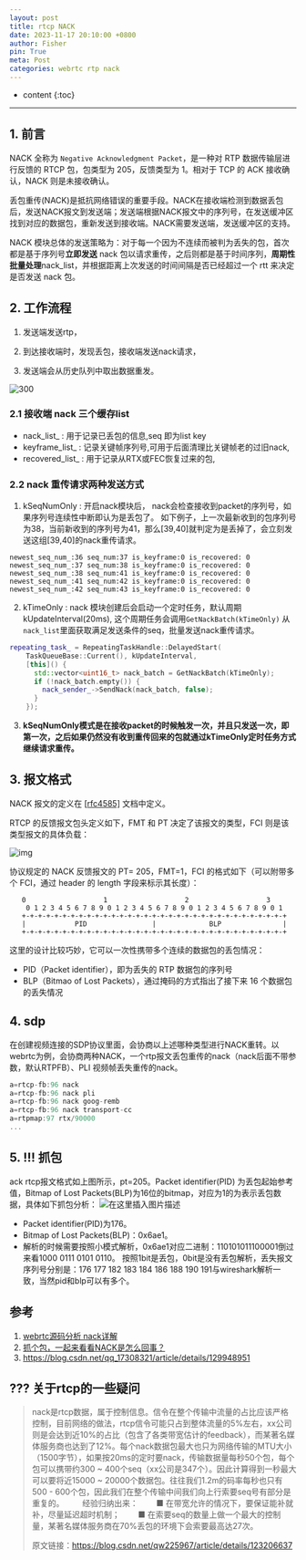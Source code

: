 ```yaml
---
layout: post
title: rtcp NACK
date: 2023-11-17 20:10:00 +0800
author: Fisher
pin: True
meta: Post
categories: webrtc rtp nack
---
```



* content
{:toc}

---

## 1. 前言

NACK 全称为 `Negative Acknowledgment Packet`，是一种对 RTP 数据传输层进行反馈的 RTCP 包，包类型为 205，反馈类型为 1。相对于 TCP 的 ACK 接收确认，NACK 则是未接收确认。

丢包重传(NACK)是抵抗网络错误的重要手段。NACK在接收端检测到数据丢包后，发送NACK报文到发送端；发送端根据NACK报文中的序列号，在发送缓冲区找到对应的数据包，重新发送到接收端。NACK需要发送端，发送缓冲区的支持。

NACK 模块总体的发送策略为：对于每一个因为不连续而被判为丢失的包，首次都是基于序列号**立即发送** nack 包以请求重传，之后则都是基于时间序列，**周期性批量处理**nack_list，并根据距离上次发送的时间间隔是否已经超过一个 rtt 来决定是否发送 nack 包。



## 2. 工作流程

1. 发送端发送rtp，

2. 到达接收端时，发现丢包，接收端发送nack请求，

3. 发送端会从历史队列中取出数据重发。


![300](rtcp-fb-nack-2.assets/nack.png)



### 2.1 接收端 nack 三个缓存list

- nack_list_ : 用于记录已丢包的信息,seq 即为list key
- keyframe_list_ : 记录关键帧序列号,可用于后面清理比关键帧老的过旧nack,
- recovered_list_ : 用于记录从RTX或FEC恢复过来的包,



### 2.2 nack 重传请求两种发送方式

1. kSeqNumOnly : 开启nack模块后， nack会检查接收到packet的序列号，如果序列号连续性中断即认为是丢包了。 如下例子，上一次最新收到的包序列号为38，当前新收到的序列号为41，那么[39,40]就判定为是丢掉了，会立刻发送这组[39,40]的nack重传请求。

```less
newest_seq_num_:36 seq_num:37 is_keyframe:0 is_recovered: 0 
newest_seq_num_:37 seq_num:38 is_keyframe:0 is_recovered: 0 
newest_seq_num_:38 seq_num:41 is_keyframe:0 is_recovered: 0 
newest_seq_num_:41 seq_num:42 is_keyframe:0 is_recovered: 0 
newest_seq_num_:42 seq_num:43 is_keyframe:0 is_recovered: 0
```

2. kTimeOnly : nack 模块创建后会启动一个定时任务，默认周期kUpdateInterval(20ms), 这个周期任务会调用`GetNackBatch(kTimeOnly)` 从`nack_list`里面获取满足发送条件的seq，批量发送nack重传请求。

```cpp
repeating_task_ = RepeatingTaskHandle::DelayedStart(
    TaskQueueBase::Current(), kUpdateInterval,
    [this]() {
      std::vector<uint16_t> nack_batch = GetNackBatch(kTimeOnly);
      if (!nack_batch.empty()) {
        nack_sender_->SendNack(nack_batch, false);
      }
    });
```

3. **kSeqNumOnly模式是在接收packet的时候触发一次，并且只发送一次，即第一次，之后如果仍然没有收到重传回来的包就通过kTimeOnly定时任务方式继续请求重传。**



## 3. 报文格式

NACK 报文的定义在 [[rfc4585\]](https://link.zhihu.com/?target=https%3A//tools.ietf.org/html/rfc4585) 文档中定义。

RTCP 的反馈报文包头定义如下，FMT 和 PT 决定了该报文的类型，FCI 则是该类型报文的具体负载：

![img](rtcp-fb-nack-2.assets/nack-reprort.webp)

协议规定的 NACK 反馈报文的 PT= 205，FMT=1，FCI 的格式如下（可以附带多个 FCI，通过 header 的 length 字段来标示其长度）：

```less
   0                   1                   2                   3
    0 1 2 3 4 5 6 7 8 9 0 1 2 3 4 5 6 7 8 9 0 1 2 3 4 5 6 7 8 9 0 1
   +-+-+-+-+-+-+-+-+-+-+-+-+-+-+-+-+-+-+-+-+-+-+-+-+-+-+-+-+-+-+-+-+
   |            PID                |             BLP               |
   +-+-+-+-+-+-+-+-+-+-+-+-+-+-+-+-+-+-+-+-+-+-+-+-+-+-+-+-+-+-+-+-+
```

这里的设计比较巧妙，它可以一次性携带多个连续的数据包的丢包情况：

- PID（Packet identifier），即为丢失的 RTP 数据包的序列号
- BLP（Bitmao of Lost Packets），通过掩码的方式指出了接下来 16 个数据包的丢失情况



## 4. sdp

在创建视频连接的SDP协议里面，会协商以上述哪种类型进行NACK重转。以webrtc为例，会协商两种NACK，一个rtp报文丢包重传的nack（nack后面不带参数，默认RTPFB）、PLI 视频帧丢失重传的nack。

```js
a=rtcp-fb:96 nack
a=rtcp-fb:96 nack pli
a=rtcp-fb:96 nack goog-remb
a=rtcp-fb:96 nack transport-cc
a=rtpmap:97 rtx/90000
...

```



## 5. !!! 抓包

ack rtcp报文格式如上图所示，pt=205。Packet identifier(PID) 为丢包起始参考值，Bitmap of Lost Packets(BLP)为16位的bitmap，对应为1的为表示丢包数据，具体如下抓包分析：
![在这里插入图片描述](rtcp-fb-nack-2.assets/nack-wireshark.png)

- Packet identifier(PID)为176。
- Bitmap of Lost Packets(BLP)：0x6ae1。
- 解析的时候需要按照小模式解析，0x6ae1对应二进制：110101011100001倒过来看1000 0111 0101 0110。
  按照1bit是丢包，0bit是没有丢包解析，丢失报文序列号分别是：176 177 182 183 184 186 188 190 191与wireshark解析一致，当然pid和blp可以有多个。



## 参考

1. [webrtc源码分析 nack详解](https://blog.csdn.net/liuhongxiangm/article/details/123231033)
2. [抓个包，一起来看看NACK是怎么回事？](https://blog.csdn.net/epubcn/article/details/83827849?utm_medium=distribute.pc_relevant.none-task-blog-2~default~baidujs_baidulandingword~default-13-83827849-blog-123231033.235^v38^pc_relevant_sort_base2&spm=1001.2101.3001.4242.8&utm_relevant_index=16)
3. https://blog.csdn.net/qq_17308321/article/details/129948951



## ??? 关于rtcp的一些疑问

> nack是rtcp数据，属于控制信息。信令在整个传输中流量的占比应该严格控制，目前网络的做法，rtcp信令可能只占到整体流量的5%左右，xx公司则是会达到近10%的占比（包含了各类带宽估计的feedback），而某著名媒体服务商也达到了12%。每个nack数据包最大也只为网络传输的MTU大小（1500字节），如果按20ms的定时要nack，传输数据量每秒50个包，每个包可以携带约300 ~ 400个seq（xx公司是347个）。因此计算得到一秒最大可以要将近15000 ~ 20000个数据包。往往我们1.2m的码率每秒也只有500 - 600个包，因此我们在整个传输中间我们向上行索要seq号有部分是重复的。
>   经验归纳出来：
>   ■ 在带宽允许的情况下，要保证能补就补，尽量延迟超时机制；
>   ■ 在索要seq的数量上做一个最大的控制量，某著名媒体服务商在70%丢包的环境下会索要最高达27次。
>
> 原文链接：https://blog.csdn.net/qw225967/article/details/123206637



